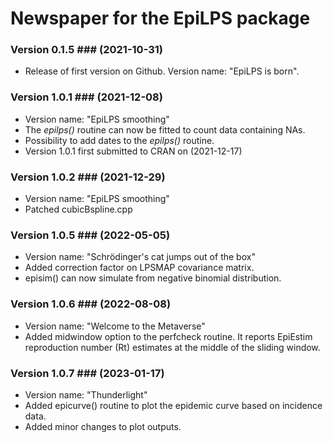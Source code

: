 # Newspaper for the EpiLPS package #

### Version 0.1.5 ### (**2021-10-31**)

* Release of first version on Github. Version name: "EpiLPS is born".

### Version 1.0.1 ### (**2021-12-08**)

* Version name: "EpiLPS smoothing"
* The *epilps()* routine can now be fitted to count data containing NAs.
* Possibility to add dates to the *epilps()* routine.
* Version 1.0.1 first submitted to CRAN on (2021-12-17)

### Version 1.0.2 ### (**2021-12-29**)

* Version name: "EpiLPS smoothing"
* Patched cubicBspline.cpp

### Version 1.0.5 ### (**2022-05-05**)

* Version name: "Schrödinger's cat jumps out of the box"
* Added correction factor on LPSMAP covariance matrix.
* episim() can now simulate from negative binomial distribution.

### Version 1.0.6 ### (**2022-08-08**)

* Version name: "Welcome to the Metaverse"
* Added midwindow option to the perfcheck routine. It reports EpiEstim 
  reproduction number (Rt) estimates at the middle of the sliding window.
  
### Version 1.0.7 ### (**2023-01-17**)

* Version name: "Thunderlight"
* Added epicurve() routine to plot the epidemic curve based on incidence data.
* Added minor changes to plot outputs.
